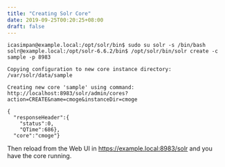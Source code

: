 ```yaml
---
title: "Creating Solr Core"
date: 2019-09-25T00:20:25+08:00
draft: false
---
```


```
icasimpan@example.local:/opt/solr/bin$ sudo su solr -s /bin/bash
solr@example.local:/opt/solr-6.6.2/bin$ /opt/solr/bin/solr create -c sample -p 8983
 
Copying configuration to new core instance directory:
/var/solr/data/sample
 
Creating new core 'sample' using command:
http://localhost:8983/solr/admin/cores?action=CREATE&name=cmoge&instanceDir=cmoge
 
{
  "responseHeader":{
    "status":0,
    "QTime":686},
  "core":"cmoge"}
```
Then reload from the Web UI in https://example.local:8983/solr and you have the core running.
